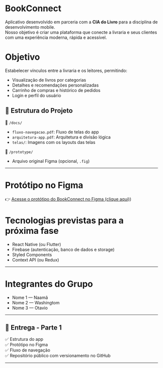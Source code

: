 # BookConnect

Aplicativo desenvolvido em parceria com a **CIA do Livro** para a disciplina de desenvolvimento mobile.  
Nosso objetivo é criar uma plataforma que conecte a livraria e seus clientes com uma experiência moderna, rápida e acessível.



# Objetivo

Estabelecer vínculos entre a livraria e os leitores, permitindo:
- Visualização de livros por categorias
- Detalhes e recomendações personalizadas
- Carrinho de compras e histórico de pedidos
- Login e perfil do usuário


## 🧱 Estrutura do Projeto

📂 `/docs/`
- `fluxo-navegacao.pdf`: Fluxo de telas do app  
- `arquitetura-app.pdf`: Arquitetura e divisão lógica  
- `telas/`: Imagens com os layouts das telas

📂 `/prototype/`
- Arquivo original Figma (opcional, `.fig`)

---

# Protótipo no Figma

👉 [Acesse o protótipo do BookConnect no Figma (clique aqui)](https://www.figma.com/design/1iF5VWKa3iyu6izd71kbv2/Sem-t%C3%ADtulo?node-id=0-1&m=dev&t=nQY2YYlAJPEGS6GE-1))



# Tecnologias previstas para a próxima fase

- React Native (ou Flutter)
- Firebase (autenticação, banco de dados e storage)
- Styled Components
- Context API (ou Redux)

---

#  Integrantes do Grupo

- Nome 1 — Naamã
- Nome 2 — Washingtom
- Nome 3 — Otavio 


---

## 📅 Entrega - Parte 1

✅ Estrutura do app  
✅ Protótipo no Figma  
✅ Fluxo de navegação  
✅ Repositório público com versionamento no GitHub

---



